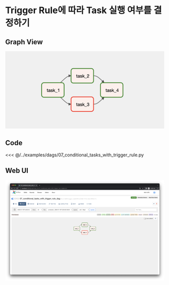 # Trigger Rule에 따라 Task 실행 여부를 결정하기

## Graph View

![image-20220123003032553](image-20220123003032553.png)



## Code

<<< @/../examples/dags/07_conditional_tasks_with_trigger_rule.py



## Web UI

![image-20220123003131411](image-20220123003131411.png)
